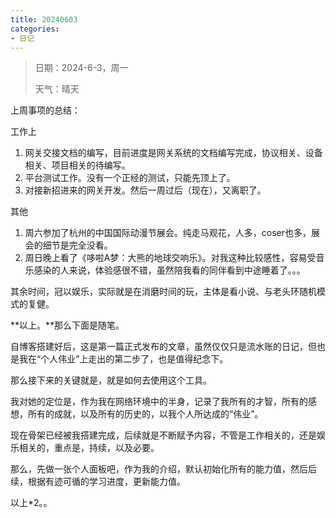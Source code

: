 ```yaml
---
title: 20240603
categories:
- 日记
---
```


>日期：2024-6-3，周一
>
>天气：晴天

上周事项的总结：

工作上

1. 网关交接文档的编写，目前进度是网关系统的文档编写完成，协议相关、设备相关、项目相关的待编写。
2. 平台测试工作。没有一个正经的测试，只能先顶上了。
3. 对接新招进来的网关开发。然后一周过后（现在），又离职了。

其他

1. 周六参加了杭州的中国国际动漫节展会。纯走马观花，人多，coser也多，展会的细节是完全没看。
2. 周日晚上看了《哆啦A梦：大熊的地球交响乐》。对我这种比较感性，容易受音乐感染的人来说，体验感很不错，虽然陪我看的同伴看到中途睡着了。。。

其余时间，冠以娱乐，实际就是在消磨时间的玩，主体是看小说、与老头环随机模式的复健。

**以上。**那么下面是随笔。

自博客搭建好后，这是第一篇正式发布的文章，虽然仅仅只是流水账的日记，但也是我在“个人伟业”上走出的第二步了，也是值得纪念下。

那么接下来的关键就是，就是如何去使用这个工具。

我对她的定位是，作为我在网络环境中的半身，记录了我所有的才智，所有的感想，所有的成就，以及所有的历史的，以我个人所达成的“伟业”。

现在骨架已经被我搭建完成，后续就是不断赋予内容，不管是工作相关的，还是娱乐相关的，重点是，持续，以及必要。

那么，先做一张个人面板吧，作为我的介绍，默认初始化所有的能力值，然后后续，根据有迹可循的学习进度，更新能力值。

以上*2。。









































